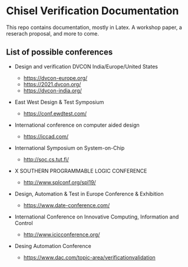 # Chisel Verification Documentation

This repo contains documentation, mostly in Latex. A workshop paper, a reserach proposal, and more to come.


## List of possible conferences
- Design and verification DVCON India/Europe/United States
  - https://dvcon-europe.org/
  - https://2021.dvcon.org/
  - https://dvcon-india.org/

- East West Design & Test Symposium
  - https://conf.ewdtest.com/
- International conference on computer aided design
  - https://iccad.com/
- International Symposium on System-on-Chip
  - http://soc.cs.tut.fi/
- X SOUTHERN PROGRAMMABLE LOGIC CONFERENCE
  - http://www.splconf.org/spl19/
- Design, Automation & Test in Europe Conference & Exhibition
  - https://www.date-conference.com/
- International Conference on Innovative Computing, Information and Control
  - http://www.icicconference.org/
- Desing Automation Conference
  - https://www.dac.com/topic-area/verificationvalidation

